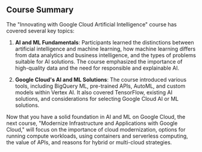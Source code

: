 ## Course Summary

The "Innovating with Google Cloud Artificial Intelligence" course has covered several key topics:

1. **AI and ML Fundamentals**: Participants learned the distinctions between artificial intelligence and machine learning, how machine learning differs from data analytics and business intelligence, and the types of problems suitable for AI solutions. The course emphasized the importance of high-quality data and the need for responsible and explainable AI.

2. **Google Cloud's AI and ML Solutions**: The course introduced various tools, including BigQuery ML, pre-trained APIs, AutoML, and custom models within Vertex AI. It also covered TensorFlow, existing AI solutions, and considerations for selecting Google Cloud AI or ML solutions.

Now that you have a solid foundation in AI and ML on Google Cloud, the next course, "Modernize Infrastructure and Applications with Google Cloud," will focus on the importance of cloud modernization, options for running compute workloads, using containers and serverless computing, the value of APIs, and reasons for hybrid or multi-cloud strategies.
